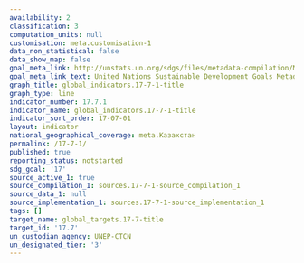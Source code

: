 ```yaml
---
availability: 2
classification: 3
computation_units: null
customisation: meta.customisation-1
data_non_statistical: false
data_show_map: false
goal_meta_link: http://unstats.un.org/sdgs/files/metadata-compilation/Metadata-Goal-17.pdf
goal_meta_link_text: United Nations Sustainable Development Goals Metadata (pdf 468kB)
graph_title: global_indicators.17-7-1-title
graph_type: line
indicator_number: 17.7.1
indicator_name: global_indicators.17-7-1-title
indicator_sort_order: 17-07-01
layout: indicator
national_geographical_coverage: meta.Казахстан
permalink: /17-7-1/
published: true
reporting_status: notstarted
sdg_goal: '17'
source_active_1: true
source_compilation_1: sources.17-7-1-source_compilation_1
source_data_1: null
source_implementation_1: sources.17-7-1-source_implementation_1
tags: []
target_name: global_targets.17-7-title
target_id: '17.7'
un_custodian_agency: UNEP-CTCN
un_designated_tier: '3'
---
```


